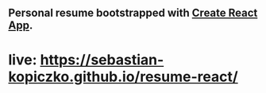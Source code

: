 ## Personal resume bootstrapped with [Create React App](https://github.com/facebook/create-react-app).
# live: https://sebastian-kopiczko.github.io/resume-react/
